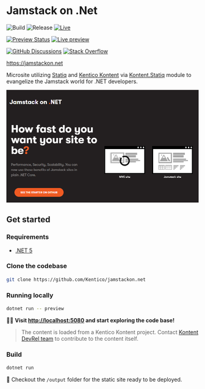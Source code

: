 # Jamstack on .Net

![Build](https://github.com/Kentico/jamstackon.net/workflows/.NET%20Core/badge.svg)
![Release](https://github.com/Kentico/jamstackon.net/workflows/Publish%20site/badge.svg)
[![Live](https://img.shields.io/badge/Live-DEMO-brightgreen.svg?logo=github&logoColor=white)](https://jamstackon.net)

[![Preview Status](https://api.netlify.com/api/v1/badges/ea4874c1-69a7-4fd6-8109-0457845bf4f0/deploy-status)](https://app.netlify.com/sites/jamstackondotnet/deploys)
[![Live preview](https://img.shields.io/badge/Live-Demo-00C7B7.svg?logo=netlify)](https://jamstackondotnet.netlify.app/)

[![GitHub Discussions](https://img.shields.io/badge/GitHub-Discussions-FE7A16.svg?style=popout&logo=github)](https://github.com/Kentico/Home/discussions)
[![Stack Overflow](https://img.shields.io/badge/Stack%20Overflow-ASK%20NOW-FE7A16.svg?logo=stackoverflow&logoColor=white)](https://stackoverflow.com/tags/kentico-cloud)

<https://jamstackon.net>

Microsite utilizing [Statiq](https://statiq.dev/) and [Kentico Kontent](https://kontent.ai) via [Kontent.Statiq](https://github.com/alanta/Kontent.Statiq) module to evangelize the Jamstack world for .NET developers.

[![Screenshot](./screenshot.png)](https://jamstackon.net)

## Get started

### Requirements

- [.NET 5](https://dotnet.microsoft.com/download)

### Clone the codebase

```sh
git clone https://github.com/Kentico/jamstackon.net
```

### Running locally

```sh
dotnet run -- preview
```

🎊🎉 **Visit <http://localhost:5080> and start exploring the code base!**

> The content is loaded from a Kentico Kontent project. Contact [Kontent DevRel team](mailto:devrel@kentico.com) to contribute to the content itself.

### Build

```sh
dotnet run
```

👀 Checkout the `/output` folder for the static site ready to be deployed.
